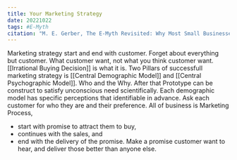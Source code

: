 ```yaml
---
title: Your Marketing Strategy
date: 20221022
tags: #E-Myth
citation: "M. E. Gerber, The E-Myth Revisited: Why Most Small Businesses Don’t Work and What to Do About It. Harper Collins, 2009."
---
```


Marketing strategy start and end with customer. Forget about everything but customer. What customer want, not what you think customer want.
[[Irrational Buying Decision]] is what it is.
Two Pillars of successfull marketing strategy is [[Central Demographic Model]] and [[Central Psychographic Model]]. Who and the Why.
After that Prototype can be construct to satisfy unconscious need scientifically.
Each demographic model has specific perceptions that identifiable in advance.
Ask each customer for who they are and their preference.
All of business is Marketing Process, 
- start with promise to attract them to buy, 
- continues with the sales, and 
- end with the delivery of the promise. 
Make a promise customer want to hear, and deliver those better than anyone else.